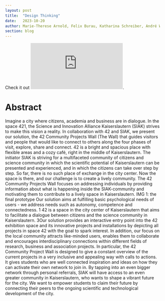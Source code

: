 ```yaml
---
layout: post
title:  "Design Thinking"
date:   2023-10-20
author: Marie-Therese Arnold, Felix Burau, Katharina Schreiber, André Wiesner, Till Wenke
section: blog
---
```

Check it out  ![here](https://raw.githubusercontent.com/tillwenke/tillwenke.github.io/main/_posts/assets/design_thinking_siak_42_compressed.pdf).


# Abstract

Imagine a city where citizens, academia and business are in dialogue. In the space 421, the Science and Innovation Alliance Kaiserslautern (SIAK) strives to make this vision a reality. In collaboration with 42 and SIAK, we present our solution, the 42 Community Projects Wall (The Wall) that guides visitors and people that would like to connect to others along the four phases of visit, explore, share and connect. 42 is a bright and spacious place with flexible areas and a cozy café, right in the middle of Kaiserslautern. The initiator SIAK is striving for a multifaceted community of citizens and science community in which the scientific potential of Kaiserslautern can be presented and experienced, and in which the citizens can take over step by step. So far, there is no such place of exchange in the city center. Now the space is there, and our challenge is to create a lively community. The 42 Community Projects Wall focuses on addressing individuals by providing information about what is happening inside the SIAK-community and motivating them to contribute to a lively space in Kaiserslautern. IMG 1: the final prototype Our solution aims at fulfilling basic psychological needs of users - we address needs such as autonomy, competence and connectedness. 1 42 is a space in the city center of Kaiserslautern that aims to facilitate a dialogue between citizens and the science community in Kaiserslautern. 3Our solution provides an interactive entry point into the 42 exhibition space and its innovative projects and installations by depicting all projects in space 42 with the goal to spark interest. In addition, our focus on the local community attracts like-minded users, enables them to collaborate and encourages interdisciplinary connections within different fields of research, business and association projects. In particular, the 42 Community Project Wall is designed to give a constant overview of the current projects in a very inclusive and appealing way with calls to actions. It gives students who are well connected inspiration and ideas on how they can activate their own network to join in. By tapping into an even bigger network through personal referrals, SIAK will have access to an even greater community in Kaiserslautern, who wants to shape a vibrant future for the city. We want to empower students to claim their future by connecting their peers to the ongoing scientific and technological development of the city.
